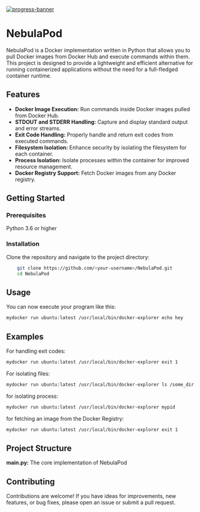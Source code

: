 [![progress-banner](https://backend.codecrafters.io/progress/docker/ecc992c6-193d-487b-b151-aa907fd8d6ff)](https://app.codecrafters.io/users/codecrafters-bot?r=2qF)

# NebulaPod

NebulaPod is a Docker implementation written in Python that allows you to pull Docker images from Docker Hub and execute commands within them. This project is designed to provide a lightweight and efficient alternative for running containerized applications without the need for a full-fledged container runtime.

## Features

- **Docker Image Execution:** Run commands inside Docker images pulled from Docker Hub.
- **STDOUT and STDERR Handling:** Capture and display standard output and error streams.
- **Exit Code Handling:** Properly handle and return exit codes from executed commands.
- **Filesystem Isolation:** Enhance security by isolating the filesystem for each container.
- **Process Isolation:** Isolate processes within the container for improved resource management.
- **Docker Registry Support:** Fetch Docker images from any Docker registry.

## Getting Started

### Prerequisites

Python 3.6 or higher

### Installation

Clone the repository and navigate to the project directory:

```bash
    git clone https://github.com/<your-username>/NebulaPod.git
    cd NebulaPod
   ```

## Usage

You can now execute your program like this:

```sh
mydocker run ubuntu:latest /usr/local/bin/docker-explorer echo hey
```
## Examples

For handling exit codes:

```sh
mydocker run ubuntu:latest /usr/local/bin/docker-explorer exit 1
```

For isolating files:

```sh
mydocker run ubuntu:latest /usr/local/bin/docker-explorer ls /some_dir
```
for isolating process:

```sh
mydocker run ubuntu:latest /usr/local/bin/docker-explorer mypid
```
for fetching an image from the Docker Registry:

```sh
mydocker run ubuntu:latest /usr/local/bin/docker-explorer exit 1
```

## Project Structure

**main.py:** The core implementation of NebulaPod

## Contributing

Contributions are welcome! If you have ideas for improvements, new features, or bug fixes, please open an issue or submit a pull request.

